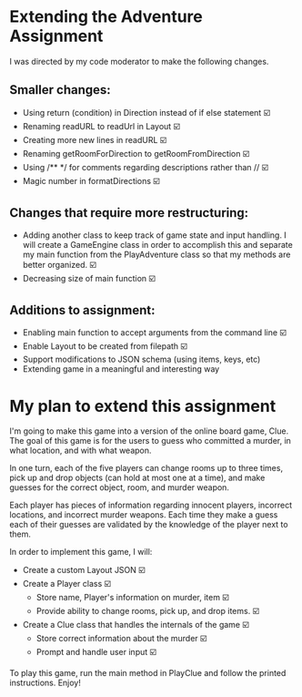 # Extending the Adventure Assignment

I was directed by my code moderator to make the following changes.

## Smaller changes:
* Using return (condition) in Direction instead of if else statement :ballot_box_with_check:
* Renaming readURL to readUrl in Layout :ballot_box_with_check:
* Creating more new lines in readURL :ballot_box_with_check:
* Renaming getRoomForDirection to getRoomFromDirection :ballot_box_with_check:
* Using /** */ for comments regarding descriptions rather than // :ballot_box_with_check:
* Magic number in formatDirections :ballot_box_with_check:

## Changes that require more restructuring:
* Adding another class to keep track of game state and input handling. I will create a GameEngine class in order to accomplish this and separate my main function from the PlayAdventure class so that my methods are better organized. :ballot_box_with_check:
* Decreasing size of main function :ballot_box_with_check:

## Additions to assignment:
* Enabling main function to accept arguments from the command line :ballot_box_with_check:
* Enable Layout to be created from filepath :ballot_box_with_check:
* Support modifications to JSON schema (using items, keys, etc)
* Extending game in a meaningful and interesting way

# My plan to extend this assignment

I'm going to make this game into a version of the online board game, Clue. The goal of this game is for the users to guess who committed a murder, in what location, and with what weapon.

In one turn, each of the five players can change rooms up to three times, pick up and drop objects (can hold at most one at a time), and make guesses for the correct object, room, and murder weapon.

Each player has pieces of information regarding innocent players, incorrect locations, and incorrect murder weapons. Each time they make a guess each of their guesses are validated by the knowledge of the player next to them.

In order to implement this game, I will:

* Create a custom Layout JSON :ballot_box_with_check:
* Create a Player class :ballot_box_with_check:
    * Store name, Player's information on murder, item :ballot_box_with_check:
    * Provide ability to change rooms, pick up, and drop items. :ballot_box_with_check:
* Create a Clue class that handles the internals of the game :ballot_box_with_check:
    * Store correct information about the murder :ballot_box_with_check:
    * Prompt and handle user input :ballot_box_with_check:
    
To play this game, run the main method in PlayClue and follow the printed instructions. Enjoy!